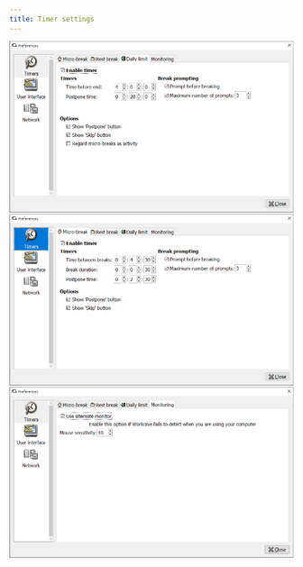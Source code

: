 ```yaml
---
title: Timer settings
---
```


![Alt text](/images/screenshots/preferences-timers-daily.png "")
![Alt text](/images/screenshots/preferences-timers-micro.png "")
![Alt text](/images/screenshots/preferences-timers-monitoring.png "")
